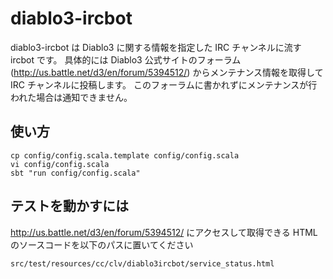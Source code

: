 diablo3-ircbot
====

diablo3-ircbot は Diablo3 に関する情報を指定した IRC チャンネルに流す ircbot です。
具体的には Diablo3 公式サイトのフォーラム (http://us.battle.net/d3/en/forum/5394512/) からメンテナンス情報を取得して IRC チャンネルに投稿します。
このフォーラムに書かれずにメンテナンスが行われた場合は通知できません。

使い方
----
    cp config/config.scala.template config/config.scala
    vi config/config.scala
    sbt "run config/config.scala"

テストを動かすには
----
http://us.battle.net/d3/en/forum/5394512/ にアクセスして取得できる HTML のソースコードを以下のパスに置いてください

    src/test/resources/cc/clv/diablo3ircbot/service_status.html